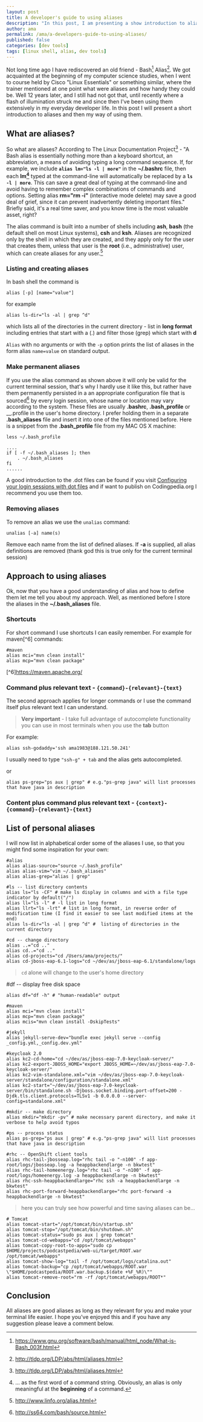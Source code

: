 ```yaml
---
layout: post
title: A developer's guide to using aliases
description: "In this post, I am presenting a show introduction to aliases and how I am using bash aliases to make my everyday developer life easier"
author: ama
permalink: /ama/a-developers-guide-to-using-aliases/
published: false
categories: [dev tools]
tags: [linux shell, alias, dev tools]
---
```


Not long time ago I have rediscovered an old friend - Bash[^1] Alias[^2]. We got acquainted at the beginning of my computer science studies, when I went to course held by Cisco "Linux Essentials" or something similar, where the trainer mentioned at one point what were aliases and how handy they could be. Well 12 years later, and I still had not got that,
until recently where a flash of illumination struck me and since then I've been using them extensively in my everyday developer life. In this post I will present a short introduction to aliases and then my way of using them.

[^1]: <https://www.gnu.org/software/bash/manual/html_node/What-is-Bash_003f.html>
[^2]: <http://tldp.org/LDP/abs/html/aliases.html>

<!--more-->

## What are aliases?

So what are aliases? According to The Linux Documentation Project[^2] - "A Bash alias is essentially nothing more than a keyboard shortcut, an abbreviation, a means of avoiding typing a long command sequence. If, for example, we include **`alias lm="ls -l | more"`** in the **~/.bashrc** file, then each **lm[^3]** typed at the command-line will automatically be replaced by a **`ls -l | more`**. This can save a great deal of typing at the command-line and avoid having to remember complex combinations of commands and options. Setting alias **rm="rm -i"** (interactive mode delete) may save a good deal of grief, since it can prevent inadvertently deleting important files." Briefly said, it's a real time saver, and you know time is the most valuable asset, right?

The alias command is built into a number of shells including __ash__, __bash__ (the default shell on most Linux systems), __csh__ and __ksh__. Aliases are recognized only by the shell in which they are created, and they apply only for the user that creates them, unless that user is the __root__ (i.e., administrative) user, which can create aliases for any user.[^4]

[^3]: ... as the first word of a command string. Obviously, an alias is only meaningful at the __beginning__ of a command.
[^4]: <http://www.linfo.org/alias.html>

### Listing and creating aliases

In bash shell the command is

```
alias [-p] [name="value"]
```

for example

```
alias ls-dir="ls -al | grep ^d"
```

which lists all of the directories in the current directory - list in **long format** including entries that start with a (.)
and filter those (grep) which start with **d**

`Alias` with no arguments or with the `-p` option prints the list of aliases  in  the form alias `name=value` on standard output.


### Make permanent aliases

If you use the alias command as shown above it will only be valid for the current terminal session, that's why I hardly use it like this, but rather have them permanently persisted in a an appropriate configuration file that is sourced[^5] by every login session, whose name or location may vary according to the system.
These files are usually __.bashrc__, __.bash_profile__ or __.profile in the user's home directory.
I prefer holding them in a separate __.bash_aliases__ file and insert it into one of the files mentioned before. Here is a snippet from the __.bash_profile__ file from my MAC OS X machine:

```
less ~/.bash_profile

....
if [ -f ~/.bash_aliases ]; then
    . ~/.bash_aliases
fi
......
```

[^5]: <http://ss64.com/bash/source.html>

<p class="note_normal">
A good introduction to the .dot files can be found if you visit <a href="http://mywiki.wooledge.org/DotFiles" target="_blank">Configuring your login sessions with dot files</a> and if want to publish on Codingpedia.org I recommend you use them too.
</p>

### Removing aliases

To remove an alias we use the `unalias` command:

```
unalias [-a] name(s)
```

Remove each name from the list of defined  aliases. If **-a** is supplied,  all  alias definitions are removed (thank god this is true only for the current terminal session)

## Approach to using aliases

Ok, now that you have a good understanding of alias and how to define them let me tell you about my approach.
Well, as mentioned before I store the aliases in the **~/.bash_aliases** file.

### Shortcuts

For short command I use shortcuts I can easily remember. For example for maven[^6] commands:

```
#maven
alias mci="mvn clean install"
alias mcp="mvn clean package"
```

[^6]<https://maven.apache.org/>

### Command plus relevant text - `{command}-{relevant}-{text}`
The second approach applies for longer commands or I use the command itself plus relevant text I can understand.

> **Very important** - I take full advantage of autocomplete functionality you can use in most terminals when you use the **tab** button

For example:

```
alias ssh-godaddy='ssh ama1983@188.121.50.241'
```
I usually need to type `"ssh-g" + tab` and the alias gets autocompleted.

or

```
alias ps-grep="ps aux | grep" # e.g."ps-grep java" will list processes that have java in description
```

### Content plus command plus relevant text - `{context}-{command}-{relevant}-{text}`

## List of personal aliases

I will now list in alphabetical order some of the aliases I use, so that you might find some inspiration for your own:

```
#alias
alias alias-source="source ~/.bash_profile"
alias alias-vim="vim ~/.bash_aliases"
alias alias-grep="alias | grep"
```

```
#ls -- list directory contents
alias ls="ls -CF" # make ls display in columns and with a file type indicator by default("/")
alias ll="ls -l" # -l list in long format
alias llrt="ls -lrt" # list in long format, in reverse order of modification time (I find it easier to see last modified items at the end)
alias ls-dir="ls -al | grep ^d" #  listing of directories in the current directory
```

```
#cd -- change directory
alias ..="cd .."
alias cd..="cd .."
alias cd-projects="cd /Users/ama/projects/"
alias cd-jboss-eap-6.1-logs="cd ~/dev/as/jboss-eap-6.1/standalone/logs
```

> `cd` alone will change to the user's home directory

#df -- display free disk space

```
alias df="df -h" # "human-readable" output
```

```
#maven
alias mci="mvn clean install"
alias mcp="mvn clean package"
alias mcis="mvn clean install -DskipTests"
```

```
#jekyll
alias jekyll-serve-dev="bundle exec jekyll serve --config _config.yml,_config.dev.yml"
```

```
#keycloak 2.0
alias kc2-cd-home="cd ~/dev/as/jboss-eap-7.0-keycloak-server/"
alias kc2-export-JBOSS_HOME="export JBOSS_HOME=~/dev/as/jboss-eap-7.0-keycloak-server/"
alias kc2-vim-standalone.xml="vim ~/dev/as/jboss-eap-7.0-keycloak-server/standalone/configuration/standalone.xml"
alias kc2-start="~/dev/as/jboss-eap-7.0-keycloak-server/bin/standalone.sh -Djboss.socket.binding.port-offset=200 -Djdk.tls.client.protocols=TLSv1 -b 0.0.0.0 --server-config=standalone.xml"
```

```
#mkdir -- make directory
alias mkdir="mkdir -pv" # make necessary parent directory, and make it verbose to help avoid typos
```

```
#ps -- process status
alias ps-grep="ps aux | grep" # e.g."ps-grep java" will list processes that have java in description
```

```
#rhc -- OpenShift client tools
alias rhc-tail-jbosseap.log="rhc tail -o "-n100" -f app-root/logs/jbosseap.log -a heappbackendlarge -n bkwtest"
alias rhc-tail-homeenergy.log="rhc tail -o "-n100" -f app-root/logs/homeenergy.log -a heappbackendlarge -n bkwtest"
alias rhc-ssh-heappbackendlarge="rhc ssh -a heappbackendlarge -n bkwtest"
alias rhc-port-forward-heappbackendlarge="rhc port-forward -a heappbackendlarge -n bkwtest"
```
> here you can truly see how powerful and time saving aliases can be...

```
# Tomcat
alias tomcat-start="/opt/tomcat/bin/startup.sh"
alias tomcat-stop="/opt/tomcat/bin/shutdown.sh"
alias tomcat-status="sudo ps aux | grep tomcat"
alias tomcat-cd-webapps="cd /opt/tomcat/webapps"
alias tomcat-copy-root-to-apps="sudo cp $HOME/projects/podcastpedia/web-ui/target/ROOT.war /opt/tomcat/webapps"
alias tomcat-show-log="tail -f /opt/tomcat/logs/catalina.out"
alias tomcat-backup="cp /opt/tomcat/webapps/ROOT.war \"$HOME/podcastpedia/ROOT.war.backup.$(date +%F_%R)\""
alias tomcat-remove-root="rm -rf /opt/tomcat/webapps/ROOT*"
```

## Conclusion

All aliases are good aliases as long as they relevant for you and make your terminal life easier. I hope you've enjoyed this and if you have any suggestion please leave a comment below.
